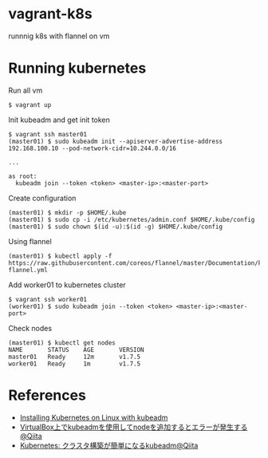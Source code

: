 # vagrant-k8s
runnnig k8s with flannel on vm

# Running kubernetes

Run all vm
```console
$ vagrant up
```

Init kubeadm and get init token
```console
$ vagrant ssh master01
(master01) $ sudo kubeadm init --apiserver-advertise-address 192.168.100.10 --pod-network-cidr=10.244.0.0/16

...

as root:
  kubeadm join --token <token> <master-ip>:<master-port>
```

Create configuration
```console
(master01) $ mkdir -p $HOME/.kube
(master01) $ sudo cp -i /etc/kubernetes/admin.conf $HOME/.kube/config
(master01) $ sudo chown $(id -u):$(id -g) $HOME/.kube/config
```

Using flannel
```console
(master01) $ kubectl apply -f https://raw.githubusercontent.com/coreos/flannel/master/Documentation/kube-flannel.yml
```

Add worker01 to kubernetes cluster
```console
$ vagrant ssh worker01
(worker01) $ sudo kubeadm join --token <token> <master-ip>:<master-port>
```

Check nodes
```console
(master01) $ kubectl get nodes
NAME       STATUS    AGE       VERSION
master01   Ready     12m       v1.7.5
worker01   Ready     1m        v1.7.5
```

# References
* [Installing Kubernetes on Linux with kubeadm](http://blog.pichuang.com.tw/Installing-Kubernetes-on-Linux-with-kubeadm/)
* [VirtualBox上でkubeadmを使用してnodeを追加するとエラーが発生する@Qiita](http://qiita.com/smiyaguchi/items/b00705c29884f4c1dcd4)
* [Kubernetes: クラスタ構築が簡単になるkubeadm@Qiita](http://qiita.com/tkusumi/items/5908c91807107551e796)

